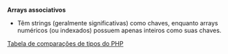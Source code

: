 **Arrays associativos** 
- Têm strings (geralmente significativas) como chaves, enquanto arrays numéricos (ou indexados) possuem apenas inteiros como suas chaves.

[Tabela de comparações de tipos do PHP](https://www.php.net/manual/pt_BR/types.comparisons.php)